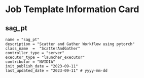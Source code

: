 # Job Template Information Card

## sag_pt
    name = "sag_pt"
    description = "Scatter and Gather Workflow using pytorch" 
    class_name  =  "ScatterAndGather"
    controller_type = "server"
    executor_type = "launcher_executor"
    contributor = "NVIDIA"
    init_publish_date = "2023-09-11"
    last_updated_date = "2023-09-11" # yyyy-mm-dd
